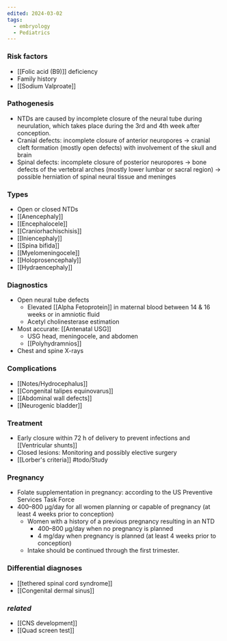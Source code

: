 ```yaml
---
edited: 2024-03-02
tags:
  - embryology
  - Pediatrics
---
```

### Risk factors
- [[Folic acid (B9)]] deficiency
- Family history 
- [[Sodium Valproate]] 

### Pathogenesis
- NTDs are caused by incomplete closure of the neural tube during neurulation, which takes place during the 3rd and 4th week after conception.
- Cranial defects: incomplete closure of anterior neuropores → cranial cleft formation (mostly open defects) with involvement of the skull and brain
- Spinal defects: incomplete closure of posterior neuropores → bone defects of the vertebral arches (mostly lower lumbar or sacral region) → possible herniation of spinal neural tissue and meninges
### Types
- Open or closed NTDs
- [[Anencephaly]]
- [[Encephalocele]] 
- [[Craniorhachischisis]] 
- [[Iniencephaly]] 
- [[Spina bifida]]
- [[Myelomeningocele]]
- [[Holoprosencephaly]] 
- [[Hydraencephaly]] 

### Diagnostics
- Open neural tube defects
	- Elevated [[Alpha Fetoprotein]] in maternal blood between 14 & 16 weeks or in amniotic fluid
	- Acetyl cholinesterase estimation
- Most accurate: [[Antenatal USG]] 
	- USG head, meningocele, and abdomen
	- [[Polyhydramnios]] 
- Chest and spine X-rays

### Complications
- [[Notes/Hydrocephalus]] 
- [[Congenital talipes equinovarus]] 
- [[Abdominal wall defects]] 
- [[Neurogenic bladder]] 

### Treatment
- Early closure within 72 h of delivery to prevent infections and [[Ventricular shunts]] 
- Closed lesions: Monitoring and possibly elective surgery
- [[Lorber's criteria]] #todo/Study  

### Pregnancy
- Folate supplementation in pregnancy: according to the US Preventive Services Task Force 
- 400–800 μg/day for all women planning or capable of pregnancy (at least 4 weeks prior to conception)
   - Women with a history of a previous pregnancy resulting in an NTD
	  - 400–800 μg/day when no pregnancy is planned
	  - 4 mg/day when pregnancy is planned (at least 4 weeks prior to conception)
   - Intake should be continued through the first trimester.


### Differential diagnoses
- [[tethered spinal cord syndrome]] 
- [[Congenital dermal sinus]]
### *related*
- [[CNS development]] 
- [[Quad screen test]] 